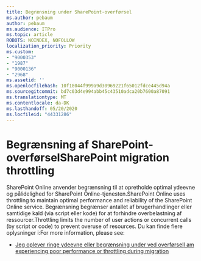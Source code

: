 ```yaml
---
title: Begrænsning under SharePoint-overførsel
ms.author: pebaum
author: pebaum
ms.audience: ITPro
ms.topic: article
ROBOTS: NOINDEX, NOFOLLOW
localization_priority: Priority
ms.custom:
- "9000353"
- "1987"
- "9000136"
- "2968"
ms.assetid: ''
ms.openlocfilehash: 10f18044f999a9d30969221f65012fdce445d94a
ms.sourcegitcommit: bd7c03d4e994abb45c43510adca20b7600a87091
ms.translationtype: MT
ms.contentlocale: da-DK
ms.lasthandoff: 05/20/2020
ms.locfileid: "44331286"
---
```

# <a name="sharepoint-migration-throttling"></a><span data-ttu-id="cb8ed-102">Begrænsning af SharePoint-overførsel</span><span class="sxs-lookup"><span data-stu-id="cb8ed-102">SharePoint migration throttling</span></span>

<span data-ttu-id="cb8ed-103">SharePoint Online anvender begrænsning til at opretholde optimal ydeevne og pålidelighed for SharePoint Online-tjenesten.</span><span class="sxs-lookup"><span data-stu-id="cb8ed-103">SharePoint Online uses throttling to maintain optimal performance and reliability of the SharePoint Online service.</span></span> <span data-ttu-id="cb8ed-104">Begrænsning begrænser antallet af brugerhandlinger eller samtidige kald (via script eller kode) for at forhindre overbelastning af ressourcer.</span><span class="sxs-lookup"><span data-stu-id="cb8ed-104">Throttling limits the number of user actions or concurrent calls (by script or code) to prevent overuse of resources.</span></span> <span data-ttu-id="cb8ed-105">Du kan finde flere oplysninger i:</span><span class="sxs-lookup"><span data-stu-id="cb8ed-105">For more information, please see:</span></span>

- [<span data-ttu-id="cb8ed-106">Jeg oplever ringe ydeevne eller begrænsning under ved overførsel</span><span class="sxs-lookup"><span data-stu-id="cb8ed-106">I am experiencing poor performance or throttling during migration</span></span>](https://docs.microsoft.com/sharepointmigration/sharepoint-online-and-onedrive-migration-speed#faq-and-troubleshooting)
